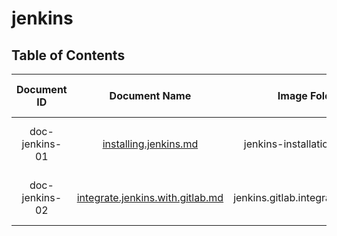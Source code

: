 # jenkins


## Table of Contents



|      Document ID      |          Document Name          |         Image Folder               |  Last Update Date   |
|        :----:         |           :----------:          |        :----:                      |       :----:        |
| doc-jenkins-01        |  [installing.jenkins.md](https://github.com/hiwa-rashidi/jenkins/blob/draft/installing.jenkins.on.ubuntu.md) |   jenkins-installation-images    | 2023-12-11, 1402-09-20 |
| doc-jenkins-02        |  [integrate.jenkins.with.gitlab.md](https://github.com/hiwa-rashidi/jenkins/blob/draft/how-to-integrate-jenkins-with-gitlab.md) |   jenkins.gitlab.integration.images    | 2023-12-11, 1402-09-20 |
